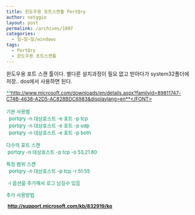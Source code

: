 ```yaml
---
title: 윈도우용 포트스캔툴 PortQry
author: netggio
layout: post
permalink: /archives/1897
categories:
  - 일~일~일/windows
tags:
  - PortQry
  - 윈도우용 포트스캔툴
---
```

윈도우용 포트 스캔 툴이다. 별다른 설치과정이 필요 없고 받아다가 system32폴더에 저장.. dos에서 사용하면 된다.  
  
<A href="http://www.microsoft.com/downloads/en/details.aspx?familyid=89811747-C74B-4638-A2D5-AC828BDC6983&displaylang=en" target=_blank><A href="http://www.microsoft.com/downloads/en/details.aspx?familyid=89811747-C74B-4638-A2D5-AC828BDC6983&displaylang=en" target=_blank><FONT color=#009966 size=2>**http://www.microsoft.com/downloads/en/details.aspx?familyid=89811747-C74B-4638-A2D5-AC828BDC6983&displaylang=en**</FONT></A>  
</A></A></A></A>  
기본 사용법  
&nbsp; portqry -n 대상호스트 -e 포트 -p tcp  
&nbsp; portqry -n 대상호스트 -e 포트 -p udp  
&nbsp; portqry -n 대상호스트 -e 포트 -p both

  


다수의 포트 스캔  
&nbsp;portqry -n 대상호스트 -p tcp -o 53,21.80

  


특정 범위 스캔  
&nbsp; portqry -n 대상호스트 -p tcp -r 51:55

  


&nbsp;-l 옵션을 추가해서 로그 남길수 있음  
  
  
추가 사용방법  
  
&nbsp;<A href="http://support.microsoft.com/kb/832919/ko" target=_blank><A href="http://support.microsoft.com/kb/832919/ko" target=_blank>**<FONT color=#009966 size=2><INS>http://support.microsoft.com/kb/832919/ko</INS></FONT>**</A>  
</A>